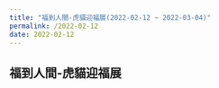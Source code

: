 ```yaml
---
title: "福到人間-虎貓迎福展(2022-02-12 ~ 2022-03-04)"
permalink: /2022-02-12
date: 2022-02-12
---
```

## 福到人間-虎貓迎福展
